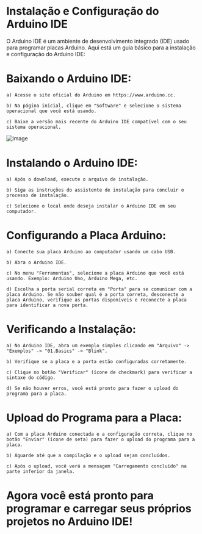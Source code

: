 # Instalação e Configuração do Arduino IDE

O Arduino IDE é um ambiente de desenvolvimento integrado (IDE) usado para programar placas Arduino. Aqui está um guia básico para a instalação e configuração do Arduino IDE:



# Baixando o Arduino IDE:

    a) Acesse o site oficial do Arduino em https://www.arduino.cc.

    b) Na página inicial, clique em "Software" e selecione o sistema operacional que você está usando.

    c) Baixe a versão mais recente do Arduino IDE compatível com o seu sistema operacional.

![image](https://github.com/alighieribot/arduino-ide/assets/131944578/cf0764a5-4099-4a0b-8134-2371bd0c983b)


# Instalando o Arduino IDE:

    a) Após o download, execute o arquivo de instalação.

    b) Siga as instruções do assistente de instalação para concluir o processo de instalação.

    c) Selecione o local onde deseja instalar o Arduino IDE em seu computador.

# Configurando a Placa Arduino:

    a) Conecte sua placa Arduino ao computador usando um cabo USB.

    b) Abra o Arduino IDE.

    c) No menu "Ferramentas", selecione a placa Arduino que você está usando. Exemplo: Arduino Uno, Arduino Mega, etc.

    d) Escolha a porta serial correta em "Porta" para se comunicar com a placa Arduino. Se não souber qual é a porta correta, desconecte a placa Arduino, verifique as portas disponíveis e reconecte a placa para identificar a nova porta.

# Verificando a Instalação:

    a) No Arduino IDE, abra um exemplo simples clicando em "Arquivo" -> "Exemplos" -> "01.Basics" -> "Blink".

    b) Verifique se a placa e a porta estão configuradas corretamente.

    c) Clique no botão "Verificar" (ícone de checkmark) para verificar a sintaxe do código.

    d) Se não houver erros, você está pronto para fazer o upload do programa para a placa.

# Upload do Programa para a Placa:

    a) Com a placa Arduino conectada e a configuração correta, clique no botão "Enviar" (ícone de seta) para fazer o upload do programa para a placa.

    b) Aguarde até que a compilação e o upload sejam concluídos.

    c) Após o upload, você verá a mensagem "Carregamento concluído" na parte inferior da janela.

# Agora você está pronto para programar e carregar seus próprios projetos no Arduino IDE!
